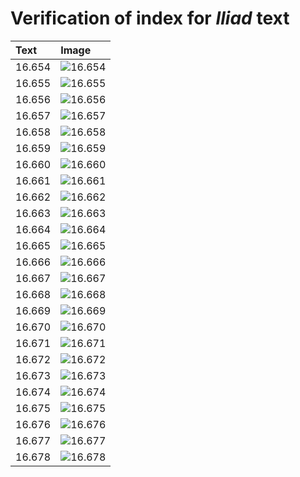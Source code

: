# Verification of index for *Iliad* text

| Text     | Image     |
| :------------- | :------------- |
| 16.654 | ![16.654](http://www.homermultitext.org/iipsrv?OBJ=IIP,1.0&FIF=/project/homer/pyramidal/VenA/VA219RN_0390.tif&RGN=0.2004,0.1990,0.4232,0.02891&WID=800&CVT=JPEG) |
| 16.655 | ![16.655](http://www.homermultitext.org/iipsrv?OBJ=IIP,1.0&FIF=/project/homer/pyramidal/VenA/VA219RN_0390.tif&RGN=0.2045,0.2234,0.4313,0.02282&WID=800&CVT=JPEG) |
| 16.656 | ![16.656](http://www.homermultitext.org/iipsrv?OBJ=IIP,1.0&FIF=/project/homer/pyramidal/VenA/VA219RN_0390.tif&RGN=0.2015,0.2420,0.4313,0.02282&WID=800&CVT=JPEG) |
| 16.657 | ![16.657](http://www.homermultitext.org/iipsrv?OBJ=IIP,1.0&FIF=/project/homer/pyramidal/VenA/VA219RN_0390.tif&RGN=0.2039,0.2618,0.4313,0.02282&WID=800&CVT=JPEG) |
| 16.658 | ![16.658](http://www.homermultitext.org/iipsrv?OBJ=IIP,1.0&FIF=/project/homer/pyramidal/VenA/VA219RN_0390.tif&RGN=0.1975,0.2816,0.4313,0.02282&WID=800&CVT=JPEG) |
| 16.659 | ![16.659](http://www.homermultitext.org/iipsrv?OBJ=IIP,1.0&FIF=/project/homer/pyramidal/VenA/VA219RN_0390.tif&RGN=0.1975,0.2999,0.4313,0.02282&WID=800&CVT=JPEG) |
| 16.660 | ![16.660](http://www.homermultitext.org/iipsrv?OBJ=IIP,1.0&FIF=/project/homer/pyramidal/VenA/VA219RN_0390.tif&RGN=0.1949,0.3177,0.4313,0.02282&WID=800&CVT=JPEG) |
| 16.661 | ![16.661](http://www.homermultitext.org/iipsrv?OBJ=IIP,1.0&FIF=/project/homer/pyramidal/VenA/VA219RN_0390.tif&RGN=0.1968,0.3373,0.4313,0.02282&WID=800&CVT=JPEG) |
| 16.662 | ![16.662](http://www.homermultitext.org/iipsrv?OBJ=IIP,1.0&FIF=/project/homer/pyramidal/VenA/VA219RN_0390.tif&RGN=0.1992,0.3552,0.4385,0.02462&WID=800&CVT=JPEG) |
| 16.663 | ![16.663](http://www.homermultitext.org/iipsrv?OBJ=IIP,1.0&FIF=/project/homer/pyramidal/VenA/VA219RN_0390.tif&RGN=0.1936,0.3733,0.3917,0.02642&WID=800&CVT=JPEG) |
| 16.664 | ![16.664](http://www.homermultitext.org/iipsrv?OBJ=IIP,1.0&FIF=/project/homer/pyramidal/VenA/VA219RN_0390.tif&RGN=0.1942,0.3911,0.4318,0.02642&WID=800&CVT=JPEG) |
| 16.665 | ![16.665](http://www.homermultitext.org/iipsrv?OBJ=IIP,1.0&FIF=/project/homer/pyramidal/VenA/VA219RN_0390.tif&RGN=0.1955,0.4094,0.4318,0.02642&WID=800&CVT=JPEG) |
| 16.666 | ![16.666](http://www.homermultitext.org/iipsrv?OBJ=IIP,1.0&FIF=/project/homer/pyramidal/VenA/VA219RN_0390.tif&RGN=0.1984,0.4285,0.4318,0.02642&WID=800&CVT=JPEG) |
| 16.667 | ![16.667](http://www.homermultitext.org/iipsrv?OBJ=IIP,1.0&FIF=/project/homer/pyramidal/VenA/VA219RN_0390.tif&RGN=0.1997,0.4499,0.4366,0.02241&WID=800&CVT=JPEG) |
| 16.668 | ![16.668](http://www.homermultitext.org/iipsrv?OBJ=IIP,1.0&FIF=/project/homer/pyramidal/VenA/VA219RN_0390.tif&RGN=0.1973,0.4678,0.4366,0.02241&WID=800&CVT=JPEG) |
| 16.669 | ![16.669](http://www.homermultitext.org/iipsrv?OBJ=IIP,1.0&FIF=/project/homer/pyramidal/VenA/VA219RN_0390.tif&RGN=0.1918,0.4884,0.4366,0.02241&WID=800&CVT=JPEG) |
| 16.670 | ![16.670](http://www.homermultitext.org/iipsrv?OBJ=IIP,1.0&FIF=/project/homer/pyramidal/VenA/VA219RN_0390.tif&RGN=0.2010,0.5066,0.4366,0.02241&WID=800&CVT=JPEG) |
| 16.671 | ![16.671](http://www.homermultitext.org/iipsrv?OBJ=IIP,1.0&FIF=/project/homer/pyramidal/VenA/VA219RN_0390.tif&RGN=0.1916,0.5223,0.4444,0.02780&WID=800&CVT=JPEG) |
| 16.672 | ![16.672](http://www.homermultitext.org/iipsrv?OBJ=IIP,1.0&FIF=/project/homer/pyramidal/VenA/VA219RN_0390.tif&RGN=0.1831,0.5429,0.4444,0.02586&WID=800&CVT=JPEG) |
| 16.673 | ![16.673](http://www.homermultitext.org/iipsrv?OBJ=IIP,1.0&FIF=/project/homer/pyramidal/VenA/VA219RN_0390.tif&RGN=0.1933,0.5604,0.3978,0.02586&WID=800&CVT=JPEG) |
| 16.674 | ![16.674](http://www.homermultitext.org/iipsrv?OBJ=IIP,1.0&FIF=/project/homer/pyramidal/VenA/VA219RN_0390.tif&RGN=0.1982,0.5798,0.3978,0.02586&WID=800&CVT=JPEG) |
| 16.675 | ![16.675](http://www.homermultitext.org/iipsrv?OBJ=IIP,1.0&FIF=/project/homer/pyramidal/VenA/VA219RN_0390.tif&RGN=0.1936,0.5965,0.4287,0.02586&WID=800&CVT=JPEG) |
| 16.676 | ![16.676](http://www.homermultitext.org/iipsrv?OBJ=IIP,1.0&FIF=/project/homer/pyramidal/VenA/VA219RN_0390.tif&RGN=0.1916,0.6167,0.4287,0.02586&WID=800&CVT=JPEG) |
| 16.677 | ![16.677](http://www.homermultitext.org/iipsrv?OBJ=IIP,1.0&FIF=/project/homer/pyramidal/VenA/VA219RN_0390.tif&RGN=0.1940,0.6365,0.4079,0.02158&WID=800&CVT=JPEG) |
| 16.678 | ![16.678](http://www.homermultitext.org/iipsrv?OBJ=IIP,1.0&FIF=/project/homer/pyramidal/VenA/VA219RN_0390.tif&RGN=0.1907,0.6555,0.4348,0.02586&WID=800&CVT=JPEG) |
